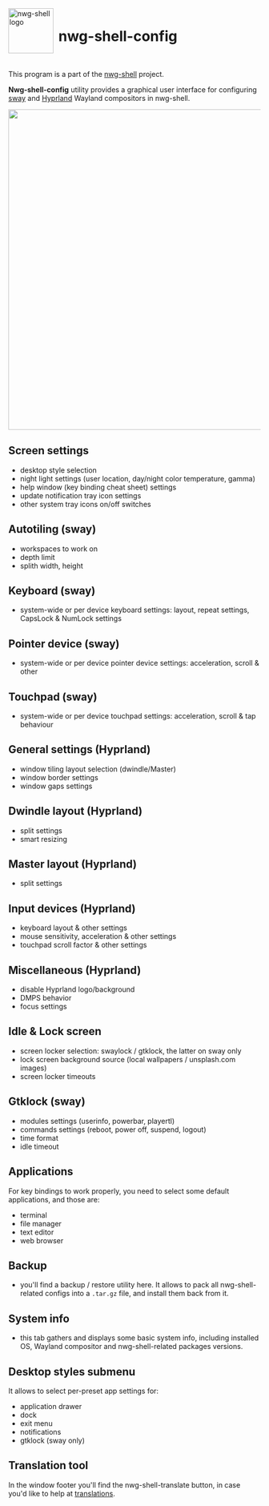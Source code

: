 <img src="https://github.com/nwg-piotr/nwg-shell-config/assets/20579136/55289a50-5346-409f-bbe7-f8b8d58d5f6d" width="90" style="margin-right:10px" align=left alt="nwg-shell logo">
<H1>nwg-shell-config</H1><br>

This program is a part of the [nwg-shell](https://nwg-piotr.github.io/nwg-shell) project.

**Nwg-shell-config** utility provides a graphical user interface for configuring [sway](https://github.com/swaywm/sway) and [Hyprland](https://github.com/hyprwm/Hyprland) Wayland
compositors in nwg-shell.

<a href="https://github.com/nwg-piotr/nwg-shell-config/assets/20579136/8443e30a-7125-43ab-8994-b471b9343e74"><img src="https://github.com/nwg-piotr/nwg-shell-config/assets/20579136/8443e30a-7125-43ab-8994-b471b9343e74" width=640></a>

## Screen settings

- desktop style selection
- night light settings (user location, day/night color temperature, gamma)
- help window (key binding cheat sheet) settings
- update notification tray icon settings
- other system tray icons on/off switches

## Autotiling (sway)

- workspaces to work on
- depth limit
- splith width, height

## Keyboard (sway)

- system-wide or per device keyboard settings: layout, repeat settings, CapsLock & NumLock settings

## Pointer device (sway)

- system-wide or per device pointer device settings: acceleration, scroll & other

## Touchpad (sway)

- system-wide or per device touchpad settings: acceleration, scroll & tap behaviour

## General settings (Hyprland)

- window tiling layout selection (dwindle/Master)
- window border settings
- window gaps settings

## Dwindle layout (Hyprland)

- split settings
- smart resizing

## Master layout (Hyprland)

- split settings

## Input devices (Hyprland)

- keyboard layout & other settings
- mouse sensitivity, acceleration & other settings
- touchpad scroll factor & other settings

## Miscellaneous (Hyprland)

- disable Hyprland logo/background
- DMPS behavior
- focus settings

## Idle & Lock screen

- screen locker selection: swaylock / gtklock, the latter on sway only
- lock screen background source (local wallpapers / unsplash.com images)
- screen locker timeouts

## Gtklock (sway)

- modules settings (userinfo, powerbar, playertl)
- commands settings (reboot, power off, suspend, logout)
- time format
- idle timeout

## Applications

For key bindings to work properly, you need to select some default applications, and those are:

- terminal
- file manager
- text editor
- web browser

## Backup

- you'll find a backup / restore utility here. It allows to pack all nwg-shell-related configs into a `.tar.gz` file, and install them back from it.

## System info

- this tab gathers and displays some basic system info, including installed OS, Wayland compositor and nwg-shell-related packages versions.

## Desktop styles submenu

It allows to select per-preset app settings for:

- application drawer
- dock
- exit menu
- notifications
- gtklock (sway only)

## Translation tool

In the window footer you'll find the nwg-shell-translate button, in case you'd like to help at [translations](https://nwg-piotr.github.io/nwg-shell/contribution#translations).

